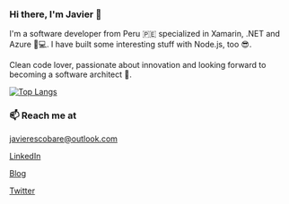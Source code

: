 ### Hi there, I'm Javier 👋

<!--
**javierescobare/javierescobare** is a ✨ _special_ ✨ repository because its `README.md` (this file) appears on your GitHub profile.

Here are some ideas to get you started:

- 🔭 I’m currently working on ...
- 🌱 I’m currently learning ...
- 👯 I’m looking to collaborate on ...
- 🤔 I’m looking for help with ...
- 💬 Ask me about ...
- 📫 How to reach me: ...
- 😄 Pronouns: ...
- ⚡ Fun fact: ...
-->

I'm a software developer from Peru :peru: specialized in Xamarin, .NET and Azure :iphone::computer:. I have built some interesting stuff with Node.js, too :sunglasses:. 

Clean code lover, passionate about innovation and looking forward to becoming a software architect :dart:.

[![Top Langs](https://github-readme-stats.vercel.app/api/top-langs/?username=javierescobare)](https://github.com/anuraghazra/github-readme-stats)

### 📫 Reach me at

javierescobare@outlook.com

[LinkedIn](https://www.linkedin.com/in/javierescobare/)

[Blog](http://www.javierescobar.net)

[Twitter](https://twitter.com/javierescobare)
